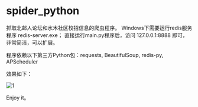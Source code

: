 spider_python
=============

抓取北邮人论坛和水木社区校招信息的爬虫程序。
Windows下需要运行redis服务程序 redis-server.exe；
直接运行main.py程序后，访问 127.0.0.1:8888 即可，非常简洁，可以扩展。

程序依赖以下第三方Python包：requests, BeautifulSoup, redis-py, APScheduler
    
效果如下：

![1](https://lh3.googleusercontent.com/-OhpveaRh2J0/UhM9QrMtWhI/AAAAAAAAAMk/fUkrmNK4zeU/s800/%25E5%25B1%258F%25E5%25B9%2595%25E5%25BF%25AB%25E7%2585%25A7%25202013-08-20%2520%25E4%25B8%258B%25E5%258D%25885.55.38.png)

Enjoy it。

